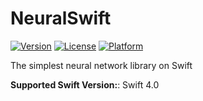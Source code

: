 # NeuralSwift

[![Version](https://img.shields.io/cocoapods/v/NeuralSwift.svg?style=flat)](https://cocoapods.org/pods/NeuralSwift)
[![License](https://img.shields.io/cocoapods/l/NeuralSwift.svg?style=flat)](https://cocoapods.org/pods/NeuralSwift)
[![Platform](https://img.shields.io/cocoapods/p/NeuralSwift.svg?style=flat)](https://cocoapods.org/pods/NeuralSwift)

The simplest neural network library on Swift

**Supported Swift Version:**: Swift 4.0
